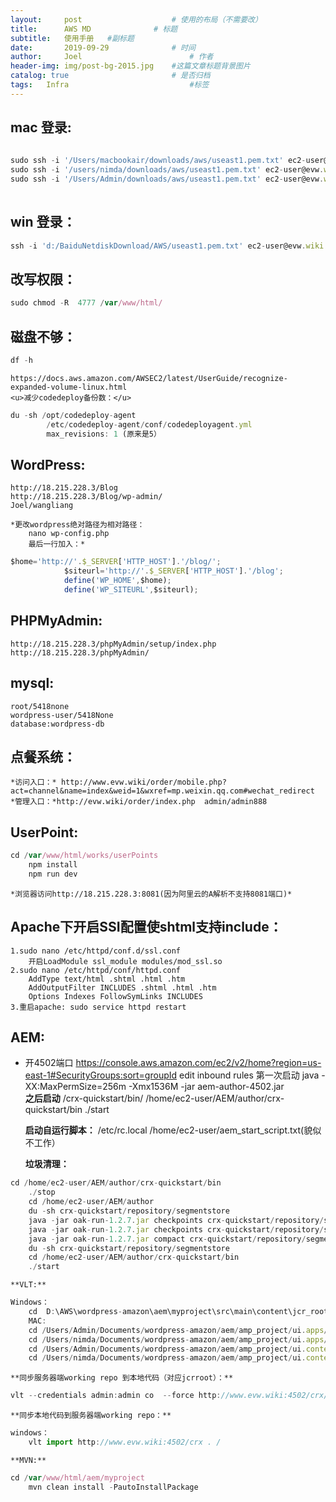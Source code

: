 ```yaml
---
layout:     post   				    # 使用的布局（不需要改）
title:      AWS MD 				# 标题 
subtitle:   使用手册   #副标题
date:       2019-09-29				# 时间
author:     Joel 						# 作者
header-img: img/post-bg-2015.jpg 	#这篇文章标题背景图片
catalog: true 						# 是否归档
tags:	Infra							#标签
---
```

## mac 登录:

```javascript
  
sudo ssh -i '/Users/macbookair/downloads/aws/useast1.pem.txt' ec2-user@evw.wiki
sudo ssh -i '/users/nimda/downloads/aws/useast1.pem.txt' ec2-user@evw.wiki
sudo ssh -i '/Users/Admin/downloads/aws/useast1.pem.txt' ec2-user@evw.wiki 
  
```  

## win 登录：

```javascript
ssh -i 'd:/BaiduNetdiskDownload/AWS/useast1.pem.txt' ec2-user@evw.wiki
```  

## 改写权限：

```javascript
sudo chmod -R  4777 /var/www/html/
```  


## 磁盘不够：

```javascript
df -h
```  

	https://docs.aws.amazon.com/AWSEC2/latest/UserGuide/recognize-expanded-volume-linux.html
	<u>减少codedeploy备份数：</u>
```javascript
du -sh /opt/codedeploy-agent
		/etc/codedeploy-agent/conf/codedeployagent.yml
		max_revisions: 1 (原来是5）
```  


## WordPress:

	http://18.215.228.3/Blog 
	http://18.215.228.3/Blog/wp-admin/ 
	Joel/wangliang  

	*更改wordpress绝对路径为相对路径：
		nano wp-config.php
		最后一行加入：*
    
```javascript
$home='http://'.$_SERVER['HTTP_HOST'].'/blog/';
			$siteurl='http://'.$_SERVER['HTTP_HOST'].'/blog';
			define('WP_HOME',$home);
			define('WP_SITEURL',$siteurl);
```  


## PHPMyAdmin:

	http://18.215.228.3/phpMyAdmin/setup/index.php 
	http://18.215.228.3/phpMyAdmin/ 

## mysql:

	root/5418none
	wordpress-user/5418None
	database:wordpress-db
## 点餐系统：

	*访问入口：* http://www.evw.wiki/order/mobile.php?act=channel&name=index&weid=1&wxref=mp.weixin.qq.com#wechat_redirect 
	*管理入口：*http://evw.wiki/order/index.php  admin/admin888
## UserPoint:

```javascript
cd /var/www/html/works/userPoints
	npm install
	npm run dev
```  

	*浏览器访问http://18.215.228.3:8081(因为阿里云的A解析不支持8081端口)*
## Apache下开启SSI配置使shtml支持include：

	1.sudo nano /etc/httpd/conf.d/ssl.conf
		开启LoadModule ssl_module modules/mod_ssl.so 
	2.sudo nano /etc/httpd/conf/httpd.conf
		AddType text/html .shtml .html .htm 
		AddOutputFilter INCLUDES .shtml .html .htm 
		Options Indexes FollowSymLinks INCLUDES
	3.重启apache: sudo service httpd restart
## AEM:

* 开4502端口
		https://console.aws.amazon.com/ec2/v2/home?region=us-east-1#SecurityGroups:sort=groupId 
		edit inbound rules
	第一次启动
		java -XX:MaxPermSize=256m -Xmx1536M -jar aem-author-4502.jar	
	**之后启动**
		<aem-install>/crx-quickstart/bin/
		/home/ec2-user/AEM/author/crx-quickstart/bin
		./start

	**启动自运行脚本：**
		/etc/rc.local
		/home/ec2-user/aem_start_script.txt(貌似不工作）

	**垃圾清理：**
```javascript
cd /home/ec2-user/AEM/author/crx-quickstart/bin
	./stop
	cd /home/ec2-user/AEM/author
	du -sh crx-quickstart/repository/segmentstore
	java -jar oak-run-1.2.7.jar checkpoints crx-quickstart/repository/segmentstore
	java -jar oak-run-1.2.7.jar checkpoints crx-quickstart/repository/segmentstore rm-unreferenced
	java -jar oak-run-1.2.7.jar compact crx-quickstart/repository/segmentstore
	du -sh crx-quickstart/repository/segmentstore
	cd /home/ec2-user/AEM/author/crx-quickstart/bin
	./start
```  


	**VLT:**
	
```javascript
Windows：
	cd  D:\AWS\wordpress-amazon\aem\myproject\src\main\content\jcr_root
	MAC:
	cd /Users/Admin/Documents/wordpress-amazon/aem/amp_project/ui.apps/src/main/content/jcr_root
	cd /Users/nimda/Documents/wordpress-amazon/aem/amp_project/ui.apps/src/main/content/jcr_root
	cd /Users/Admin/Documents/wordpress-amazon/aem/amp_project/ui.content/src/main/content/jcr_root
	cd /Users/nimda/Documents/wordpress-amazon/aem/amp_project/ui.content/src/main/content/jcr_root
```  


	**同步服务器端working repo 到本地代码（对应jcrroot）：**
```javascript
vlt --credentials admin:admin co  --force http://www.evw.wiki:4502/crx/server/-/jcr:root/
```  

	**同步本地代码到服务器端working repo：**
```javascript
windows：
	vlt import http://www.evw.wiki:4502/crx . /
```  


	**MVN:**
```javascript
cd /var/www/html/aem/myproject
	mvn clean install -PautoInstallPackage
```  
